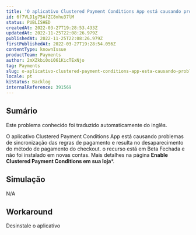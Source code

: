 ```yaml
---
title: 'O aplicativo Clustered Payment Conditions App está causando problemas de sincronização das regras de pagamento'
id: 6f7VLD1g75AfZC8nhu37lM
status: PUBLISHED
createdAt: 2022-03-27T19:28:53.433Z
updatedAt: 2022-11-25T22:08:26.979Z
publishedAt: 2022-11-25T22:08:26.979Z
firstPublishedAt: 2022-03-27T19:28:54.056Z
contentType: knownIssue
productTeam: Payments
author: 2mXZkbi0oi061KicTExNjo
tag: Payments
slug: o-aplicativo-clustered-payment-conditions-app-esta-causando-problemas-de-sincronizacao-das-regras-de-pagamento
locale: pt
kiStatus: Backlog
internalReference: 391569
---
```


## Sumário

<div class="alert alert-info">
  <p>Este problema conhecido foi traduzido automaticamente do inglês.</p>
</div>


O aplicativo Clustered Payment Conditions App está causando problemas de sincronização das regras de pagamento e resulta no desaparecimento do método de pagamento do checkout. o recurso está em Beta Fechada e não foi instalado em novas contas. Mais detalhes na página **Enable Clustered Payment Conditions em sua loja***.



## Simulação


N/A



## Workaround


Desinstale o aplicativo

